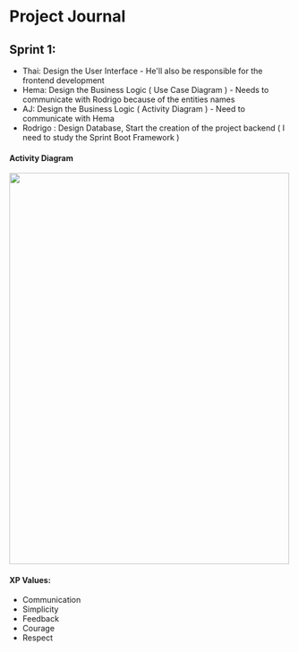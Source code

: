 # Project Journal

## Sprint 1:
- Thai: Design the User Interface - He'll also be responsible for the frontend development
- Hema: Design the Business Logic ( Use Case Diagram ) - Needs to communicate with Rodrigo because of the entities names
- AJ: Design the Business Logic ( Activity Diagram ) - Need to communicate with Hema
- Rodrigo : Design Database, Start the creation of the project backend ( I need to study the Sprint Boot Framework )

#### Activity Diagram
<img src="https://user-images.githubusercontent.com/54551895/139624511-9c1985ae-6912-4660-b494-01f0f716260b.jpeg" width="500" height="700">

#### XP Values:
- Communication
- Simplicity
- Feedback
- Courage
- Respect
